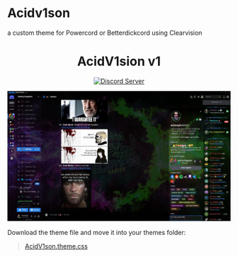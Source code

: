 # Acidv1son
a custom theme for Powercord or Betterdickcord using Clearvision


[discord-badge]: https://discord.com/api/guilds/212324635356692500/widget.png?style=shield
[discord-link]: https://discord.gg/RgZGCqKxAb

<div align="center">

# AcidV1sion v1

  
[![Discord Server][discord-badge]][discord-link]

![v6 Sapphire](https://github.com/ac1dv1p3r/Acidv1son/blob/2d209519bb8598e153bc0d9b9e865c2c1554e96e/Screenshot/screenshot.png)

</div>


Download the theme file and move it into your themes folder:
> [AcidV1son.theme.css](https://github.com/ac1dv1p3r/Acidv1son/blob/main/AcidV1son.theme.css)
